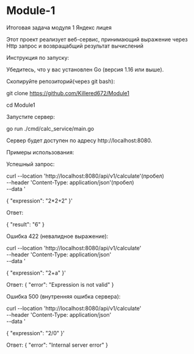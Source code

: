 # Module-1
Итоговая задача модуля 1 Яндекс лицея 

Этот проект реализует веб-сервис, принимающий выражение через Http запрос и возвращабщий результат вычислений

Инструкция по запуску:

Убедитесь, что у вас установлен Go (версия 1.16 или выше).

Скопируйте репозиторий(через git bash):

git clone https://github.com/Killered672/Module1

cd Module1

Запустите сервер:

go run ./cmd/calc_service/main.go

Сервер будет доступен по адресу http://localhost:8080.

Примеры использования:

Успешный запрос:

curl --location 'http://localhost:8080/api/v1/calculate'(пробел)\
--header 'Content-Type: application/json'(пробел)\
--data '

{
  "expression": "2*2+2"
}'

Ответ:

{
  "result": "6"
}



Ошибка 422 (невалидное выражение):

curl --location 'http://localhost:8080/api/v1/calculate' \
--header 'Content-Type: application/json' \
--data '

{
  "expression": "2+a"
}'

Ответ:
{
  "error": "Expression is not valid"
}



Ошибка 500 (внутренняя ошибка сервера):

curl --location 'http://localhost:8080/api/v1/calculate' \
--header 'Content-Type: application/json' \
--data '

{
  "expression": "2/0"
}'

Ответ:
{
  "error": "Internal server error"
}